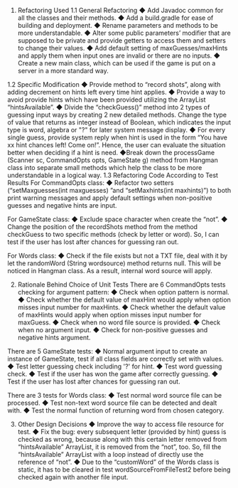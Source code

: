 
1.	Refactoring Used
1.1	General Refactoring 
◆ Add Javadoc common for all the classes and their methods.
◆ Add a build.gradle for ease of building and deployment.
◆ Rename parameters and methods to be more understandable. 
◆ Alter some public parameters’ modifier that are supposed to be private and provide getters to access them and setters to change their values.
◆ Add default setting of maxGuesses/maxHints and apply them when input ones are invalid or there are no inputs.
◆ Create a new main class, which can be used if the game is put on a server in a more standard way.

1.2	Specific Modification 
◆ Provide method to “record shots”, along with adding decrement on hints left every time hint applies. 
◆ Provide a way to avoid provide hints which have been provided utilizing the ArrayList “hintsAvailable”.
◆ Divide the “checkGuess()” method into 2 types of guessing input ways by creating 2 new detailed methods. Change the type of value that returns as integer instead of Boolean, which indicates the input type is word, algebra or "?" for later system message display.
◆ For every single guess, provide system reply when hint is used in the form “You have xx hint chances left! Come on!”. Hence, the user can evaluate the situation better when deciding if a hint is need.
◆Break down the processGame (Scanner sc, CommandOpts opts, GameState g) method from Hangman class into separate small methods which help the class to be more understandable in a logical way.
1.3	Refactoring Code According to Test Results 
For CommandOpts class:
◆	Refactor two setters (“setMaxguesses(int maxguesses) ”and “setMaxhints(int maxhints)”) to both print warning messages and apply default settings when non-positive guesses and negative hints are input.

For GameState class:
◆	Exclude space character when create the “not”.
◆	Change the position of the recordShots method from the method checkGuess to two specific methods (check by letter or word). So, I can test if the user has lost after chances for guessing ran out.

For Words class:
◆	Check if the file exists but not a TXT file, deal with it by let the randomWord (String wordsource) method returns null. This will be noticed in Hangman class. As a result, internal word source will apply.


2.	Rationale Behind Choice of Unit Tests
There are 6 CommandOpts tests checking for argument pattern:
◆	Check when option pattern is normal.
◆	Check whether the default value of maxHint would apply when option misses input number for maxHints.
◆	Check whether the default value of maxHints would apply when option misses input number for maxGuess.
◆	 Check when no word file source is provided.
◆	Check when no argument input.
◆	Check for non-positive guesses and negative hints argument. 

There are 5 GameState tests:
◆	Normal argument input to create an instance of GameState, test if all class fields are correctly set with values.
◆	Test letter guessing check including '?' for hint.
◆	Test word guessing check.
◆	Test if the user has won the game after correctly guessing.
◆	Test if the user has lost after chances for guessing ran out.

There are 3 tests for Words class:
◆	Test normal word source file can be processed.
◆	Test non-text word source file can be detected and dealt with.
◆	Test the normal function of returning word from chosen category.



 
3.	Other Design Decisions
◆ Improve the way to access file resource for test.
◆ Fix the bug: every subsequent letter (provided by hint) guess is checked as wrong, because along with this certain letter removed from “hintsAvailable” ArrayList, it is removed from the “not”, too. So, fill the “hintsAvailable” ArrayList with a loop instead of directly use the reference of “not”.
◆ Due to the “customWord” of the Words class is static, it has to be cleared in test wordSourceFromFileTest2 before being checked again with another file input.
